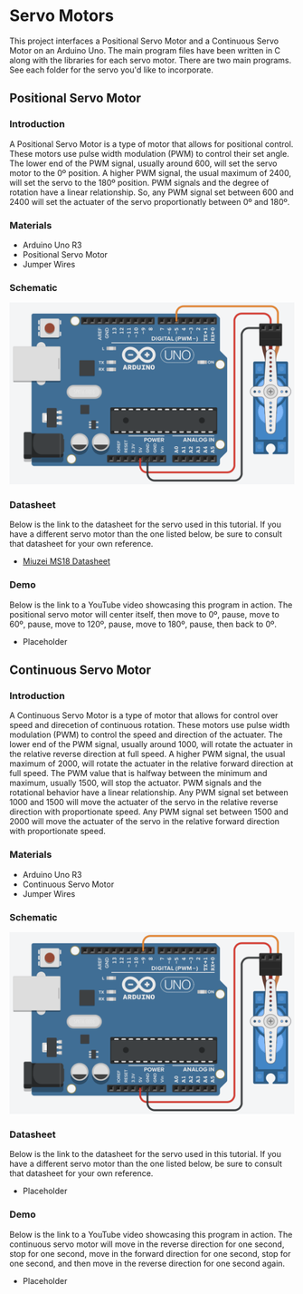 # Servo Motors
This project interfaces a Positional Servo Motor and a Continuous Servo Motor on an Arduino Uno. The main program files have been written in C along with the libraries for each servo motor. There are two main programs. See each folder for the servo you'd like to incorporate.

## Positional Servo Motor
### Introduction
A Positional Servo Motor is a type of motor that allows for positional control. These motors use pulse width modulation (PWM) to control their set angle. The lower end of the PWM signal, usually around 600, will set the servo motor to the 0º position. A higher PWM signal, the usual maximum of 2400, will set the servo to the 180º position. PWM signals and the degree of rotation have a linear relationship. So, any PWM signal set between 600 and 2400 will set the actuater of the servo proportionatly between 0º and 180º.

### Materials
* Arduino Uno R3
* Positional Servo Motor
* Jumper Wires

### Schematic
![Positional Servo Schematic. The Servo is plugged into the Arduino with the Signal wire going to pin 5, the Voltage wire going to the 5V pin, and the Ground wire going to the ground pin.](https://github.com/19porterc/ECE484-ServoMotor/blob/main/Positional_Servo/Positional_Servo_Schematic.png)

### Datasheet
Below is the link to the datasheet for the servo used in this tutorial. If you have a different servo motor than the one listed below, be sure to consult that datasheet for your own reference.
* [Miuzei MS18 Datasheet](https://images-na.ssl-images-amazon.com/images/I/61jUf7Q-0uL.pdf)

### Demo
Below is the link to a YouTube video showcasing this program in action. The positional servo motor will center itself, then move to 0º, pause, move to 60º, pause, move to 120º, pause, move to 180º, pause, then back to 0º.
* Placeholder

## Continuous Servo Motor
### Introduction
A Continuous Servo Motor is a type of motor that allows for control over speed and direcetion of continuous rotation. These motors use pulse width modulation (PWM) to control the speed and direction of the actuater. The lower end of the PWM signal, usually around 1000, will rotate the actuater in the relative reverse direction at full speed. A higher PWM signal, the usual maximum of 2000, will rotate the actuater in the relative forward direction at full speed. The PWM value that is halfway between the minimum and maximum, usually 1500, will stop the actuator. PWM signals and the rotational behavior have a linear relationship. Any PWM signal set between 1000 and 1500 will move the actuater of the servo in the relative reverse direction with proportionate speed. Any PWM signal set between 1500 and 2000 will move the actuater of the servo in the relative forward direction with proportionate speed.

### Materials
* Arduino Uno R3
* Continuous Servo Motor
* Jumper Wires

### Schematic
![Continuous Servo Schematic. The Servo is plugged into the Arduino with the Signal wire going to pin 9, the Voltage wire going to the 5V pin, and the Ground wire going to the ground pin.](https://github.com/19porterc/ECE484-ServoMotor/blob/main/Continuous_Servo/Continuous_Servo_Schematic.png)

### Datasheet
Below is the link to the datasheet for the servo used in this tutorial. If you have a different servo motor than the one listed below, be sure to consult that datasheet for your own reference.
* Placeholder

### Demo
Below is the link to a YouTube video showcasing this program in action. The continuous servo motor will move in the reverse direction for one second, stop for one second, move in the forward direction for one second, stop for one second, and then move in the reverse direction for one second again.
* Placeholder
